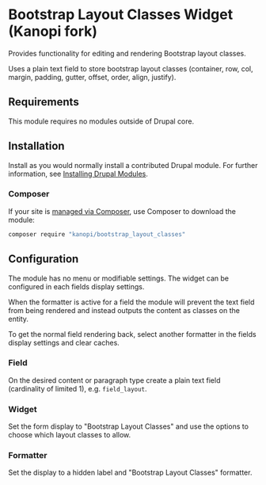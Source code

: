# Bootstrap Layout Classes Widget (Kanopi fork)

Provides functionality for editing and rendering Bootstrap layout classes.

Uses a plain text field to store bootstrap layout classes (container, row, col,
margin, padding, gutter, offset, order, align, justify).


## Requirements

This module requires no modules outside of Drupal core.


## Installation

Install as you would normally install a contributed Drupal module. For further
information, see
[Installing Drupal Modules](https://www.drupal.org/docs/extending-drupal/installing-drupal-modules).


### Composer

If your site is [managed via Composer](https://www.drupal.org/node/2718229),
use Composer to download the module:

```sh
composer require "kanopi/bootstrap_layout_classes"
```


## Configuration

The module has no menu or modifiable settings. The widget can be configured in
each fields display settings.

When the formatter is active for a field the module will prevent the text field
from being rendered and instead outputs the content as classes on the entity.

To get the normal field rendering back, select another formatter in the fields
display settings and clear caches.


### Field

On the desired content or paragraph type create a plain text field (cardinality
of limited 1), e.g. `field_layout`.


### Widget

Set the form display to "Bootstrap Layout Classes" and use the options to choose
 which layout classes to allow.


### Formatter

Set the display to a hidden label and "Bootstrap Layout Classes" formatter.

